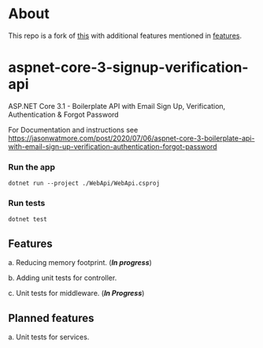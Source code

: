 # About
This repo is a fork of [this](https://github.com/cornflourblue/aspnet-core-3-signup-verification-api) with additional features mentioned in [features](#features).

# aspnet-core-3-signup-verification-api

ASP.NET Core 3.1 - Boilerplate API with Email Sign Up, Verification, Authentication & Forgot Password

For Documentation and instructions see https://jasonwatmore.com/post/2020/07/06/aspnet-core-3-boilerplate-api-with-email-sign-up-verification-authentication-forgot-password

### Run the app

```
dotnet run --project ./WebApi/WebApi.csproj
```

### Run tests

```
dotnet test
```

## Features

a. Reducing memory footprint. (***In progress***)

b. Adding unit tests for controller.

c. Unit tests for middleware. (***In Progress***)

## Planned features

a. Unit tests for services.

